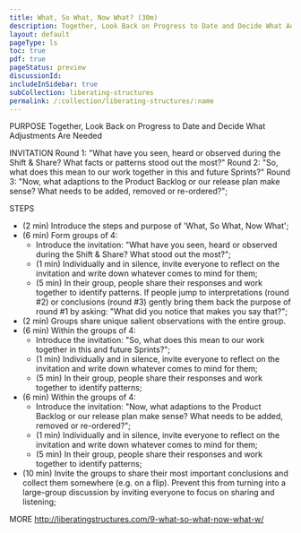 ```yaml
---
title: What, So What, Now What? (30m)
description: Together, Look Back on Progress to Date and Decide What Adjustments Are Needed
layout: default
pageType: ls
toc: true
pdf: true
pageStatus: preview
discussionId:  
includeInSidebar: true
subCollection: liberating-structures
permalink: /:collection/liberating-structures/:name
---
```


PURPOSE
Together, Look Back on Progress to Date and Decide What Adjustments Are Needed

INVITATION
Round 1: "What have you seen, heard or observed during the Shift & Share? What facts or patterns stood out the most?"
Round 2: "So, what does this mean to our work together in this and future Sprints?"
Round 3: "Now, what adaptions to the Product Backlog or our release plan make sense? What needs to be added, removed or re-ordered?";

STEPS
- (2 min) Introduce the steps and purpose of 'What, So What, Now What';
- (6 min) Form groups of 4:
  - Introduce the invitation: "What have you seen, heard or observed during the Shift & Share? What stood out the most?";
  - (1 min) Individually and in silence, invite everyone to reflect on the invitation and write down whatever comes to mind for them;
  - (5 min) In their group, people share their responses and work together to identify patterns. If people jump to interpretations (round #2) or conclusions (round #3) gently bring them back the purpose of round #1 by asking: "What did you notice that makes you say that?";
- (2 min) Groups share unique salient observations with the entire group.
- (6 min) Within the groups of 4:
  - Introduce the invitation: "So, what does this mean to our work together in this and future Sprints?";
  - (1 min) Individually and in silence, invite everyone to reflect on the invitation and write down whatever comes to mind for them;
  - (5 min) In their group, people share their responses and work together to identify patterns;
- (6 min) Within the groups of 4:
  - Introduce the invitation: "Now, what adaptions to the Product Backlog or our release plan make sense? What needs to be added, removed or re-ordered?";
  - (1 min) Individually and in silence, invite everyone to reflect on the invitation and write down whatever comes to mind for them;
  - (5 min) In their group, people share their responses and work together to identify patterns;
- (10 min) Invite the groups to share their most important conclusions and collect them somewhere (e.g. on a flip). Prevent this from turning into a large-group discussion by inviting everyone to focus on sharing and listening;

MORE
http://liberatingstructures.com/9-what-so-what-now-what-w/